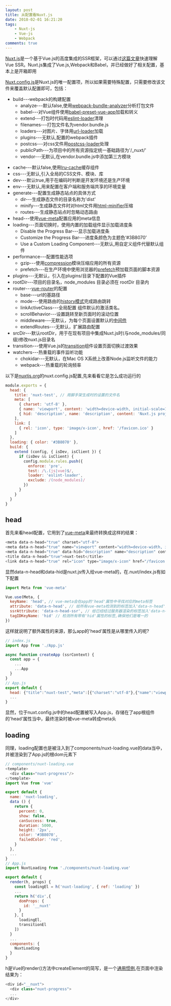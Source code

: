 ```yaml
---
layout: post
title: 从配置看Nuxt.js
date: 2018-02-01 16:21:20
tags: 
    - Nuxt-js
    - Vue-js
    - Webpack
comments: true
---
```

[Nuxt.js](https://zh.nuxtjs.org/guide)是一个基于Vue.js的高度集成的SSR框架，可以通过[这篇文章](https://juejin.im/entry/5a6eb67e5188257340268005)快速理解Vue SSR。Nuxt.js集成了Vue.js,Webpack和Babel，并已经做好了相关配置，基本上是开箱即用

[Nuxt.config.js](https://zh.nuxtjs.org/guide/configuration)是Nuxt.js的唯一配置项，所以如果需要特殊配置，只需要修改该文件来覆盖默认配置即可，包括：
+ build---webpack的构建配置
    - analyze---默认false,使用[webpack-bundle-analyzer](https://github.com/webpack-contrib/webpack-bundle-analyzer)分析打包文件
    - babel---对Vue组件使用[babel-preset-vue-app](https://github.com/vuejs/babel-preset-vue-app)加载和转义
    - extend---打包时代码用[eslint-loader](https://github.com/webpack-contrib/eslint-loader)清理
    - filenames---打包文件名为vendor.bundle.js
    - loaders---对图片、字体用[url-loader](https://doc.webpack-china.org/loaders/url-loader/)加载
    - plugins---无默认,配置的webpack插件
    - postcss---对css文件用[postcss-loader](http://postcss.org/)处理
    - publicPath---为项目中的所有资源指定统一基础路径为'/_nuxt/'
    - vendor---无默认,在vendor.bundle.js中添加第三方模块

<!-- more -->
+ cache---默认false,使用[Iru-cache](https://github.com/isaacs/node-lru-cache)缓存组件
+ css---无默认,引入全局的CSS文件、模块、库
+ dev---默认true,用于在编码时判断是开发环境还是生产环境
+ env---无默认,用来配置在客户端和服务端共享的环境变量
+ generate---配置生成静态站点的具体方式
    - dir---生成静态文件的目录名称为'dist'
    - minify---生成静态文件时对html文件用[html-minifier](https://github.com/kangax/html-minifier)压缩
    - routes---生成静态站点时忽略动态路由
+ head---使用[vue-meta](https://github.com/declandewet/vue-meta#recognized-metainfo-properties)配置应用的meta信息
+ loading---页面切换时，使用内置的加载组件显示加载进度条
    - Disable the Progress Bar---显示加载进度条
    - Customize the Progress Bar---进度条颜色为主题色‘#3B8070’
    - Use a Custom Loading Component---无默认,用自定义组件代替默认组件
+ performance---配置性能选项
    - gzip---使用[compression](https://github.com/expressjs/compression)模块压缩应用的所有资源
    - prefetch---在生产环境中使用浏览器的[prefetch](https://www.w3.org/TR/resource-hints/#dfn-prefetch)预加载页面的脚本资源
+ plugins---无默认，引入在plugins/目录下配置的Vue插件
+ rootDir---项目的目录名，node_modules 目录必须在 rootDir 目录内
+ router---[vue-router](https://router.vuejs.org/zh-cn/)的配置
    - base---url的基路径
    - mode---使用路由的[history模式](https://router.vuejs.org/zh-cn/essentials/history-mode.html)完成路由跳转
    - linkActiveClass---全局配置 [<nuxt-link>](https://zh.nuxtjs.org/api/components-nuxt-link) 组件默认的激活类名。
    - scrollBehavior---设置跳转至新页面时的滚动位置
    - middleware---无默认，为每个页面设置默认的[中间件](https://zh.nuxtjs.org/guide/routing#%E4%B8%AD%E9%97%B4%E4%BB%B6)
    - extendRoutes---无默认，扩展路由配置
+ srcDir---默认rootDir，用于在现有项目中集成Nuxt.js时(与node_modules/同级)修改nuxt.js目录名
+ transition---使用Vue.js的[transition](https://vuejs.org/v2/guide/transitions.html#Transition-Modes)组件设置页面切换过渡效果
+ watchers---热重载的事件监听功能
    - chokidar---无默认，在Mac OS X系统上改善Node.js监听文件的能力
    - webpack---热重载的轮询频率

以下是[nuxtjs.org](https://github.com/nuxt/nuxt.js)的nuxt.config.js配置,先来看看它是怎么成功运行的
```javascript
module.exports = {
  head: {
    title: 'nuxt-test', // 用脚手架生成时的设置的文件名
    meta: [
      { charset: 'utf-8' },
      { name: 'viewport', content: 'width=device-width, initial-scale=1' },
      { hid: 'description', name: 'description', content: 'Nuxt.js project' }
    ],
    link: [
      { rel: 'icon', type: 'image/x-icon', href: '/favicon.ico' }
    ]
  },
  loading: { color: '#3B8070' },
  build: {
    extend (config, { isDev, isClient }) {
      if (isDev && isClient) {
        config.module.rules.push({
          enforce: 'pre',
          test: /\.(js|vue)$/,
          loader: 'eslint-loader',
          exclude: /(node_modules)/
        })
      }
    }
  }
}
```

## head
首先来看head配置，它用到了[vue-meta](https://github.com/declandewet/vue-meta#recognized-metainfo-properties)来最终转换成这样的结果：
```javascript
<meta data-n-head="true" charset="utf-8">
<meta data-n-head="true" name="viewport" content="width=device-width, initial-scale=1">
<meta data-n-head="true" data-hid="description" name="description" content="Nuxt.js project">
<title data-n-head="true">nuxt-test</title>
<link data-n-head="true" rel="icon" type="image/x-icon" href="/favicon.ico">
```
显然data-n-head和data-hid是nuxt.js传入给vue-meta的，在.nuxt/index.js有如下配置
```javascript
import Meta from 'vue-meta'

Vue.use(Meta, {
  keyName: 'head', // vue-meta会在app的'head'属性中寻找对应的meta标签
  attribute: 'data-n-head', // 给所有vue-meta检测到的标签加入'data-n-head'属性
  ssrAttribute: 'data-n-head-ssr', // 给已经经过服务器渲染的标签加入'data-n-head-ssr'属性
  tagIDKeyName: 'hid' // 检测所有带有'hid'属性的标签,确保他们是唯一的
})
```
这样就说明了额外属性的来源，那么app的'head'属性是从哪里传入的呢?
```javascript
// index.js
import App from './App.js'

async function createApp (ssrContext) {
  const app = {
    ...
    ...App
  }
}
// App.js
export default {
  head: {"title":"nuxt-test","meta":[{"charset":"utf-8"},{"name":"viewport","content":"width=device-width, initial-scale=1"},{"hid":"description","name":"description","content":"Nuxt.js project"}],"link":[{"rel":"icon","type":"image\u002Fx-icon","href":"\u002Ffavicon.ico"}],"style":[],"script":[]},
  ...
}
```
显然，位于nuxt.config.js中的head配置被写入App.js，存储在了app根组件的'head'属性当中，最终渲染时被vue-meta转成meta头

## loading
同理，loading配置也是被注入到了components/nuxt-loading.vue的data当中，并被渲染到了App.js的根dom元素下
```javascript
// components/nuxt-loading.vue
<template>
  <div class="nuxt-progress"/>
</template>
import Vue from 'vue'

export default {
  name: 'nuxt-loading',
  data () {
    return {
      percent: 0,
      show: false,
      canSuccess: true,
      duration: 5000,
      height: '2px',
      color: '#3B8070',
      failedColor: 'red',
    }
  },
  ...
}
// App.js
import NuxtLoading from './components/nuxt-loading.vue'

export default {
  render(h, props) {
    const loadingEl = h('nuxt-loading', { ref: 'loading' })
    ...
    return h('div',{
      domProps: {
        id: '__nuxt'
      }
    }, [
      loadingEl,
      transitionEl
    ])
  }
  ...
  components: {
    NuxtLoading
  }
}
```
h是Vue的render()方法中createElement的简写，是一个[通用惯例](https://github.com/vuejs/babel-plugin-transform-vue-jsx/issues/6),在页面中渲染结果为：
```javascript
<div id="__nuxt">
  <div class="nuxt-progress">
  ...
</div>
```